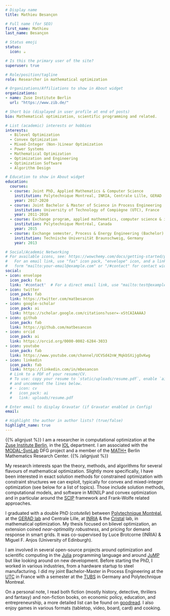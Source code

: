 ```yaml
---
# Display name
title: Mathieu Besançon

# Full name (for SEO)
first_name: Mathieu
last_name: Besançon

# Status emoji
status:
  icon: ☕️

# Is this the primary user of the site?
superuser: true

# Role/position/tagline
role: Researcher in mathematical optimization

# Organizations/Affiliations to show in About widget
organizations:
- name: Zuse Institute Berlin
  url: "https://www.zib.de/"

# Short bio (displayed in user profile at end of posts)
bio: Mathematical optimization, scientific programming and related.

# List (academic) interests or hobbies
interests:
  - Bilevel Optimization
  - Convex Optimization
  - Mixed-Integer (Non-)Linear Optimization
  - Power Systems
  - Mathematical Optimization
  - Optimization and Engineering
  - Optimization Software
  - Algorithm Design

# Education to show in About widget
education:
  courses:
  - course: Joint PhD, Applied Mathematics & Computer Science
    institution: Polytechnique Montreal, INRIA, Centrale Lille, GERAD
    year: 2017-2020
  - course: Joint Bachelor & Master of Science in Process Engineering
    institution: University of Technology of Compiègne (UTC), France
    year: 2011-2016
  - course: Exchange program, applied mathematics, computer science & industrial engineering
    institution: Polytechnique Montréal, Canada
    year: 2015
  - course: Exchange semester, Process & Energy Engineering (Bachelor)
    institution: Technische Universität Braunschweig, Germany
    year: 2013

# Social/Academic Networking
# For available icons, see: https://wowchemy.com/docs/getting-started/page-builder/#icons
#   For an email link, use "fas" icon pack, "envelope" icon, and a link in the
#   form "mailto:your-email@example.com" or "/#contact" for contact widget.
social:
- icon: envelope
  icon_pack: fas
  link: '#contact'  # For a direct email link, use "mailto:test@example.org".
- icon: twitter
  icon_pack: fab
  link: https://twitter.com/matbesancon
- icon: google-scholar
  icon_pack: ai
  link: https://scholar.google.com/citations?user=-xStCAIAAAAJ
- icon: github
  icon_pack: fab
  link: https://github.com/matbesancon
- icon: orcid
  icon_pack: ai
  link: https://orcid.org/0000-0002-6284-3033
- icon: youtube
  icon_pack: fab
  link: https://www.youtube.com/channel/UCVSd42nW_MqkbSXijgOvKwg
- icon: linkedin
  icon_pack: fab
  link: https://linkedin.com/in/mbesancon
  # Link to a PDF of your resume/CV.
  # To use: copy your resume to `static/uploads/resume.pdf`, enable `ai` icons in `params.yaml`,
  # and uncomment the lines below.
  # - icon: cv
  #   icon_pack: ai
  #   link: uploads/resume.pdf

# Enter email to display Gravatar (if Gravatar enabled in Config)
email:

# Highlight the author in author lists? (true/false)
highlight_name: true
---
```



{{% alignjust %}}
I am a researcher in computational optimization at the [Zuse Institute Berlin](https://www.zib.de/),
in the [IOL](https://iol.zib.de/) department.
I am associated with the [MODAL-SynLab](https://www.zib.de/projects/modal-synlab) DFG project
and a member of the [MATH+](https://mathplus.de/) Berlin Mathematics Research Center.
{{% /alignjust %}}

My research interests span the theory, methods, and algorithms for several flavours of mathematical optimization.
Slightly more specifically, I have been interested in exact solution methods for constrained optimization with constraint structures we can exploit,
typically for convex and mixed-integer optimization (see below for a list of topics).
Those include solution methods, computational models, and software in MI(N)LP and convex optimization and in particular
around the [SCIP](https://scipopt.org) framework and Frank-Wolfe related approaches.  

I graduated with a double PhD (*cotutelle*) between
[Polytechnique Montréal](https://www.polymtl.ca),
at the [GERAD lab](https://www.gerad.ca/en/) and
Centrale Lille, at [INRIA](https://team.inria.fr/inocs)
& the [Cristal](https://www.cristal.univ-lille.fr/?lang=en) lab,
in mathematical optimization.
My thesis focused on bilevel optimization, an extension
coined *near-optimality robustness*, and pricing for demand response in smart grids.
It was co-supervised by Luce Brotcorne (INRIA) & Miguel F. Anjos (University of Edinburgh).

I am involved in several open-source projects around optimization and scientific computing
in the [Julia](https://julialang.org) programming language and around [JuMP](https://jump.dev) but
like looking around on new development.
Before starting the PhD, I worked in various industries, from a hardware startup to steel
manufacturing. I did my joint Bachelor-Master in Process Engineering at
the [UTC](https://www.utc.fr) in France with a semester at
the [TUBS](https://www.tu-braunschweig.de/?lang=en) in Germany and Polytechnique Montreal.

On a personal note, I read both fiction (mostly history, detective, thrillers and fantasy)
and non-fiction books, on economic policy, education,
and entrepreneurship, a more detailed list can be found on [goodread](https://www.goodreads.com/review/list/110133896).
I also enjoy games in various formats (tabletop, video, board, card) and cooking.
